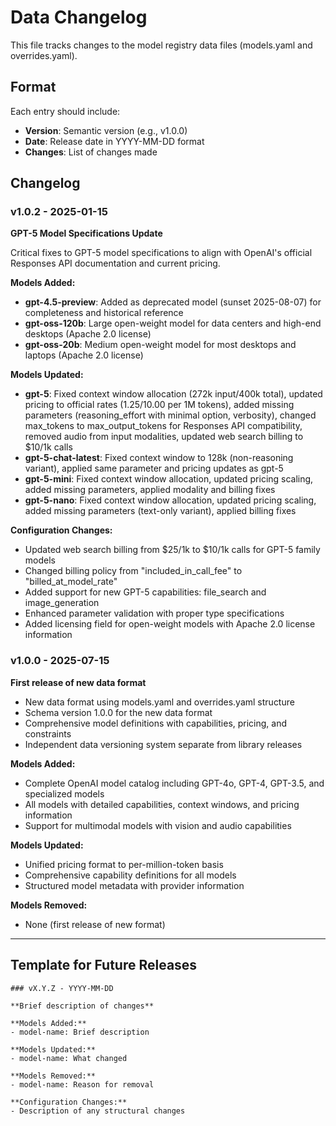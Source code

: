 # Data Changelog

This file tracks changes to the model registry data files (models.yaml and overrides.yaml).

## Format

Each entry should include:

- **Version**: Semantic version (e.g., v1.0.0)
- **Date**: Release date in YYYY-MM-DD format
- **Changes**: List of changes made

## Changelog

### v1.0.2 - 2025-01-15

**GPT-5 Model Specifications Update**

Critical fixes to GPT-5 model specifications to align with OpenAI's official Responses API documentation and current pricing.

**Models Added:**

- **gpt-4.5-preview**: Added as deprecated model (sunset 2025-08-07) for completeness and historical reference
- **gpt-oss-120b**: Large open-weight model for data centers and high-end desktops (Apache 2.0 license)
- **gpt-oss-20b**: Medium open-weight model for most desktops and laptops (Apache 2.0 license)

**Models Updated:**

- **gpt-5**: Fixed context window allocation (272k input/400k total), updated pricing to official rates ($1.25/$10.00 per 1M tokens), added missing parameters (reasoning_effort with minimal option, verbosity), changed max_tokens to max_output_tokens for Responses API compatibility, removed audio from input modalities, updated web search billing to $10/1k calls
- **gpt-5-chat-latest**: Fixed context window to 128k (non-reasoning variant), applied same parameter and pricing updates as gpt-5
- **gpt-5-mini**: Fixed context window allocation, updated pricing scaling, added missing parameters, applied modality and billing fixes
- **gpt-5-nano**: Fixed context window allocation, updated pricing scaling, added missing parameters (text-only variant), applied billing fixes

**Configuration Changes:**

- Updated web search billing from $25/1k to $10/1k calls for GPT-5 family models
- Changed billing policy from "included_in_call_fee" to "billed_at_model_rate"
- Added support for new GPT-5 capabilities: file_search and image_generation
- Enhanced parameter validation with proper type specifications
- Added licensing field for open-weight models with Apache 2.0 license information

### v1.0.0 - 2025-07-15

**First release of new data format**

- New data format using models.yaml and overrides.yaml structure
- Schema version 1.0.0 for the new data format
- Comprehensive model definitions with capabilities, pricing, and constraints
- Independent data versioning system separate from library releases

**Models Added:**

- Complete OpenAI model catalog including GPT-4o, GPT-4, GPT-3.5, and specialized models
- All models with detailed capabilities, context windows, and pricing information
- Support for multimodal models with vision and audio capabilities

**Models Updated:**

- Unified pricing format to per-million-token basis
- Comprehensive capability definitions for all models
- Structured model metadata with provider information

**Models Removed:**

- None (first release of new format)

______________________________________________________________________

## Template for Future Releases

```
### vX.Y.Z - YYYY-MM-DD

**Brief description of changes**

**Models Added:**
- model-name: Brief description

**Models Updated:**
- model-name: What changed

**Models Removed:**
- model-name: Reason for removal

**Configuration Changes:**
- Description of any structural changes
```
